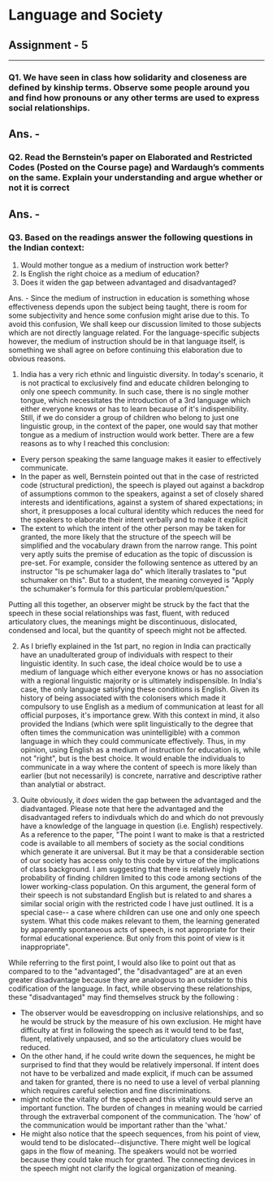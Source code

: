 # Language and Society

## Assignment - 5
---

### Q1. We have seen in class how solidarity and closeness are defined by kinship terms. Observe some people around you and find how pronouns or any other terms are used to express social relationships.

Ans. -
---
### Q2. Read the Bernstein’s paper on Elaborated and Restricted Codes (Posted on the Course page) and Wardaugh’s comments on the same. Explain your understanding and argue whether or not it is correct

Ans. -
---
### Q3. Based on the readings answer the following questions in the Indian context:

1. Would mother tongue as a medium of instruction work better?
2. Is English the right choice as a medium of education?
3. Does it widen the gap between advantaged and disadvantaged?

Ans. -
Since the medium of instruction in education is something whose effectiveness depends upon the subject being taught, there is room for some subjectivity and hence some confusion might arise due to this. To avoid this confusion, We shall keep our discussion limited to those subjects which are not directly language related. For the language-specific subjects however, the medium of instruction should be in that language itself, is something we shall agree on before continuing this elaboration due to obvious reasons.

1. India has a very rich ethnic and linguistic diversity. In today's scenario, it is not practical to exclusively find and educate children belonging to only one speech community. In such case, there is no single mother tongue, which necessitates the introduction of a 3rd language which either everyone knows or has to learn because of it's indispenibility. Still, if we do consider a group of children who belong to just one linguistic group, in the context of the paper, one would say that mother tongue as a medium of instruction would work better. There are a few reasons as to why I reached this conclusion:
* Every person speaking the same language makes it easier to effectively communicate.
* In the paper as well, Bernstein pointed out that in the case of restricted code (structural prediction), the speech is played out against a backdrop of assumptions common to the speakers, against a set of closely shared interests and identifications, against a system of shared expectations; in short, it presupposes a local cultural identity which reduces the need for the speakers to elaborate their intent verbally and to make it explicit
* The extent to which the intent of the other person may be taken for granted, the more likely that the structure of the speech will be simplified and the vocabulary drawn from the narrow range. This point very aptly suits the premise of education as the topic of discussion is pre-set. For example, consider the following sentence as uttered by an instructor "Is pe schumaker laga do" which literally traslates to "put schumaker on this". But to a student, the meaning conveyed is "Apply the schumaker's formula for this particular problem/question."

Putting all this together, an observer might be struck by the fact that the speech in these social relationships was fast, fluent, with reduced articulatory clues, the meanings might be discontinuous, dislocated, condensed and local, but the quantity of speech might not be affected.

2. As I briefly explained in the 1st part, no region in India can practically have an unadulterated group of individuals with respect to their linguistic identity. In such case, the ideal choice would be to use a medium of language which either everyone knows or has no association with a regional linguistic majority or is ultimately indispensible. In India's case, the only language satisfying these conditions is English. Given its history of being associated with the colonisers which made it compulsory to use English as a medium of communication at least for all official purposes, it's importance grew. With this context in mind, it also provided the Indians (which were split linguistically to the degree that often times the communication was unintelligible) with a common language in which they could communicate effectively. Thus, in my opinion, using English as a medium of instruction for education is, while not "right", but is the best choice. It would enable the individuals to communicate in a way where the content of speech is more likely than earlier (but not necessarily) is concrete, narrative and descriptive rather than analytial or abstract.

3. Quite obviously, it *does* widen the gap between the advantaged and the diadvantaged. Please note that here the advantaged and the disadvantaged refers to indivduals which do and which do not prevously have a knowledge of the language in question (i.e. English) respectively. As a reference to the paper, "The point I want to make is that a restricted code is available to all members of society as the social conditions which generate it are universal. But it may be that a considerable section of our society has access only to this code by virtue of the implications of class background. I am suggesting that there is relatively high probability of finding children limited to this code among sections of the lower working-class population. On this argument, the general form of their speech is not substandard English but is related to and shares a similar social origin with the restricted code I have just outlined. It is a special case-- a case where children can use one and only one speech system. What this code makes relevant to them, the learning generated by apparently spontaneous acts of speech, is not appropriate for their formal educational experience. But only from this point of view is it inappropriate". 

While referring to the first point, I would also like to point out that as compared to to the "advantaged", the "disadvantaged" are at an even greater disadvantage because they are analogous to an outsider to this codification of the language. In fact, while observing these relationships, these "disadvantaged" may find themselves struck by the following : 
* The observer would be eavesdropping on inclusive relationships, and so he would be struck by the measure of his own exclusion. He might have difficulty at first in following the speech as it would tend to be fast, fluent, relatively unpaused, and so the articulatory clues would be reduced.
* On the other hand, if he could write down the sequences, he might be surprised to find that they would be relatively impersonal. If intent does not have to be verbalized and made explicit, if much can be assumed and taken for granted, there is no need to use a level of verbal planning which requires careful selection and fine discriminations.
* might notice the vitality of the speech and this vitality would serve an important function. The burden of changes in meaning would be carried through the extraverbal component of the communication. The 'how' of the communication would be important rather than the 'what.' 
* He might also notice that the speech sequences, from his point of view,  would tend to be dislocated--disjunctive. There might well be logical gaps in the flow of meaning. The speakers would not be worried because they could take much for granted. The connecting devices in the speech might not clarify the logical organization of meaning.
